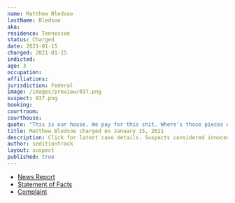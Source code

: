 ```yaml
---
name: Matthew Bledsoe
lastName: Bledsoe
aka:
residence: Tennessee
status: Charged
date: 2021-01-15
charged: 2021-01-15
indicted:
age: 3
occupation:
affiliations:
jurisdiction: Federal
image: /images/preview/037.png
suspect: 037.png
booking:
courtroom:
courthouse:
quote: "This is our house. We pay for this shit. Where’s those pieces of shit at?"
title: Matthew Bledsoe charged on January 15, 2021
description: Click for latest case details. Suspects considered innocent until proven guilty.
author: seditiontrack
layout: suspect
published: true
---
```

- [News Report](https://www.wkrn.com/news/local-news/2nd-tennessee-resident-arrested-for-alleged-involvement-in-capitol-riots/)
- [Statement of Facts](https://www.justice.gov/opa/page/file/1355126/download)
- [Complaint](https://www.justice.gov/opa/page/file/1355121/download)
